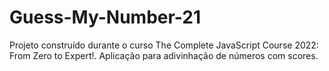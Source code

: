 # Guess-My-Number-21
Projeto construído durante o curso The Complete JavaScript Course 2022: From Zero to Expert!. Aplicação para adivinhação de números com scores.
